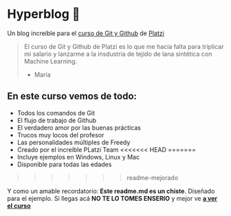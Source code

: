 # Hyperblog 💚
Un blog increíble para el [curso de Git y Github](https://platzi.com/cursos/git-github/) de [Platzi](https://platzi.com/)

> El curso de Git y Github de Platzi es lo que me hacía falta para triplicar mi salario y lanzarme a la insdustria de tejido de lana sintética con Machine Learning.
> - María

## En este curso vemos de todo:
* Todos los comandos de Git
* El flujo de trabajo de Github
* El verdadero amor por las buenas prácticas
* Trucos muy locos del profesor
* Las personalidades múltiples de Freedy
* Creado por el increíble PLatzi Team
<<<<<<< HEAD
=======
* Incluye ejemplos en Windows, Linux y Mac
* Disponible para todas las edades
>>>>>>> readme-mejorado

Y como un amable recordatorio: **Este readme.md es un chiste**. Diseñado para el ejemplo. Si llegas acá **NO TE LO TOMES ENSERIO** y mejor ve **[a ver el curso](https://platzi.com/cursos/git-github/)**

